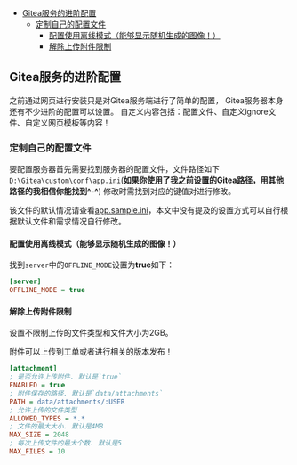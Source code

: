 <!-- TOC -->

- [Gitea服务的进阶配置](#gitea服务的进阶配置)
    - [定制自己的配置文件](#定制自己的配置文件)
        - [配置使用离线模式（能够显示随机生成的图像！）](#配置使用离线模式能够显示随机生成的图像)
        - [解除上传附件限制](#解除上传附件限制)

<!-- /TOC -->

## Gitea服务的进阶配置

之前通过网页进行安装只是对Gitea服务端进行了简单的配置，
Gitea服务器本身还有不少进阶的配置可以设置。
自定义内容包括：配置文件、自定义ignore文件、自定义网页模板等内容！

### 定制自己的配置文件
要配置服务器首先需要找到服务器的配置文件，文件路径如下`D:\Gitea\custom\conf\app.ini`(**如果你使用了我之前设置的Gitea路径，用其他路径的我相信你能找到\^-\^**)
修改时需找到对应的键值对进行修改。

该文件的默认情况请查看[app.sample.ini](./app.sample.ini)，本文中没有提及的设置方式可以自行根据默认文件和需求情况自行修改。

#### 配置使用离线模式（能够显示随机生成的图像！）

找到`server`中的`OFFLINE_MODE`设置为**true**如下：

``` ini
[server]
OFFLINE_MODE = true
```

#### 解除上传附件限制
设置不限制上传的文件类型和文件大小为2GB。

附件可以上传到工单或者进行相关的版本发布！
``` ini
[attachment]
; 是否允许上传附件. 默认是`true`
ENABLED = true
; 附件保存的路径. 默认是`data/attachments`
PATH = data/attachments/:USER
; 允许上传的文件类型 
ALLOWED_TYPES = *.*
; 文件的最大大小. 默认是4MB
MAX_SIZE = 2048
; 每次上传文件的最大个数. 默认是5
MAX_FILES = 10
```


